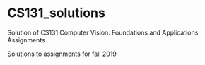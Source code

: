 # CS131_solutions
Solution of CS131 Computer Vision: Foundations and Applications Assignments

Solutions to assignments for fall 2019

